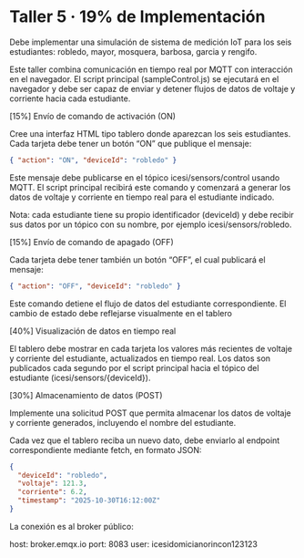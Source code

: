 # Taller 5 · 19% de Implementación

Debe implementar una simulación de sistema de medición IoT para los seis estudiantes: robledo, mayor, mosquera, barbosa, garcia y rengifo.

Este taller combina comunicación en tiempo real por MQTT con interacción en el navegador.
El script principal (sampleControl.js) se ejecutará en el navegador y debe ser capaz de enviar y detener flujos de datos de voltaje y corriente hacia cada estudiante.

[15%]
Envío de comando de activación (ON)

Cree una interfaz HTML tipo tablero donde aparezcan los seis estudiantes.
Cada tarjeta debe tener un botón “ON” que publique el mensaje:
```json
{ "action": "ON", "deviceId": "robledo" }
```
Este mensaje debe publicarse en el tópico icesi/sensors/control usando MQTT.
El script principal recibirá este comando y comenzará a generar los datos de voltaje y corriente en tiempo real para el estudiante indicado.

Nota: cada estudiante tiene su propio identificador (deviceId) y debe recibir sus datos por un tópico con su nombre, por ejemplo icesi/sensors/robledo.

[15%]
Envío de comando de apagado (OFF)

Cada tarjeta debe tener también un botón “OFF”, el cual publicará el mensaje:
```json
{ "action": "OFF", "deviceId": "robledo" }
```
Este comando detiene el flujo de datos del estudiante correspondiente.
El cambio de estado debe reflejarse visualmente en el tablero 

[40%]
Visualización de datos en tiempo real

El tablero debe mostrar en cada tarjeta los valores más recientes de voltaje y corriente del estudiante, actualizados en tiempo real.
Los datos son publicados cada segundo por el script principal hacia el tópico del estudiante (icesi/sensors/{deviceId}).

[30%]
Almacenamiento de datos (POST)

Implemente una solicitud POST que permita almacenar los datos de voltaje y corriente generados, incluyendo el nombre del estudiante.

Cada vez que el tablero reciba un nuevo dato, debe enviarlo al endpoint correspondiente mediante fetch, en formato JSON:
```json
{
  "deviceId": "robledo",
  "voltaje": 121.3,
  "corriente": 6.2,
  "timestamp": "2025-10-30T16:12:00Z"
}
```

La conexión es al broker público:

host: broker.emqx.io
port: 8083
user: icesidomicianorincon123123
